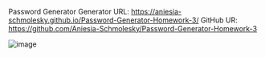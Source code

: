 Password Generator 
Generator URL: https://aniesia-schmolesky.github.io/Password-Generator-Homework-3/
GitHub UR: https://github.com/Aniesia-Schmolesky/Password-Generator-Homework-3

![image](https://user-images.githubusercontent.com/85134150/123529422-dfa44f00-d6a4-11eb-9c31-50618ec4c1b6.png)
